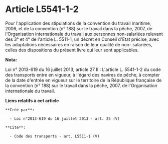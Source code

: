 # Article L5541-1-2

Pour l'application des stipulations de la convention du travail maritime, 2006, et de la convention (n° 188) sur le travail
dans la pêche, 2007, de l'Organisation internationale du travail aux personnes non-salariées relevant des 3° et 4° de
l'article L. 5511-1, un décret en Conseil d'Etat précise, avec les adaptations nécessaires en raison de leur qualité de non-
salariées, celles des dispositions du présent livre qui leur sont applicables.

**Nota:**

Loi n° 2013-619 du 16 juillet 2013, article 27 II : L'article L. 5541-1-2 du code des transports entre en vigueur, à l'égard
des navires de pêche, à compter de la date d'entrée en vigueur sur le territoire de la République française de la convention
(n° 188) sur le travail dans la pêche, 2007, de l'Organisation internationale du travail.

**Liens relatifs à cet article**

	**Créé par**:

	  - Loi n°2013-619 du 16 juillet 2013 - art. 25 (V)

	**Cite**:

	  - Code des transports - art. L5511-1 (V)
